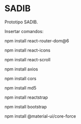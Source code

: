# SADIB
Prototipo SADIB.

Insertar comandos:

npm install react-router-dom@6

npm install react-icons 

npm install react-scroll

npm install axios

npm install cors

npm install md5

npm install reactstrap

npm install bootstrap

npm install @material-ui/core-force
